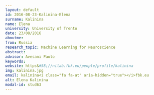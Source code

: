 ```yaml
---
layout: default 
id: 2016-08-23-Kalinina-Elena
surname: Kalinina
name: Elena
university: University of Trento
date: 23/08/2016
aboutme: 
from: Russia
research_topic: Machine Learning for Neuroscience
abstract: 
advisor: Avesani Paolo
keywords: 
website: https&#58;//nilab.fbk.eu/people/profile/kalinina
img: kalinina.jpg
email: kalinina<i class="fa fa-at" aria-hidden="true"></i>fbk.eu
alt: Elena Kalinina
modal-id: stud63
---
```


